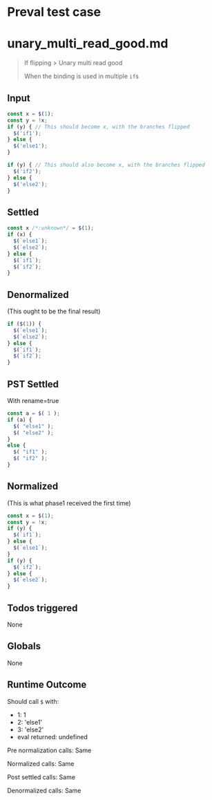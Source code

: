 # Preval test case

# unary_multi_read_good.md

> If flipping > Unary multi read good
>
> When the binding is used in multiple `if`s

## Input

`````js filename=intro
const x = $(1);
const y = !x;
if (y) { // This should become x, with the branches flipped
  $('if1');
} else {
  $('else1');
}

if (y) { // This should also become x, with the branches flipped
  $('if2');
} else {
  $('else2');
}
`````


## Settled


`````js filename=intro
const x /*:unknown*/ = $(1);
if (x) {
  $(`else1`);
  $(`else2`);
} else {
  $(`if1`);
  $(`if2`);
}
`````


## Denormalized
(This ought to be the final result)

`````js filename=intro
if ($(1)) {
  $(`else1`);
  $(`else2`);
} else {
  $(`if1`);
  $(`if2`);
}
`````


## PST Settled
With rename=true

`````js filename=intro
const a = $( 1 );
if (a) {
  $( "else1" );
  $( "else2" );
}
else {
  $( "if1" );
  $( "if2" );
}
`````


## Normalized
(This is what phase1 received the first time)

`````js filename=intro
const x = $(1);
const y = !x;
if (y) {
  $(`if1`);
} else {
  $(`else1`);
}
if (y) {
  $(`if2`);
} else {
  $(`else2`);
}
`````


## Todos triggered


None


## Globals


None


## Runtime Outcome


Should call `$` with:
 - 1: 1
 - 2: 'else1'
 - 3: 'else2'
 - eval returned: undefined

Pre normalization calls: Same

Normalized calls: Same

Post settled calls: Same

Denormalized calls: Same
